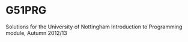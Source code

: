 G51PRG
======

Solutions for the University of Nottingham Introduction to Programming module, Autumn 2012/13
